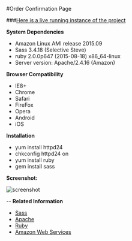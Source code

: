 #Order Confirmation Page

###[Here is a live running instance of the project](http://52.25.232.6/)

**System Dependencies**
* Amazon Linux AMI release 2015.09
* Sass 3.4.18 (Selective Steve)
* ruby 2.0.0p647 (2015-08-18) x86_64-linux
* Server version: Apache/2.4.16 (Amazon)

**Browser Compatibility**
* IE8+
* Chrome
* Safari
* FireFox
* Opera
* Android 
* iOS 

**Installation**
* yum install httpd24 
* chkconfig httpd24 on
* yum install ruby
* gem install sass 

**Screenshot:**

![screenshot](http://52.25.232.6/media/screenshot.png)








--
**Related Information**
* [Sass](http://sass-lang.com/)
* [Apache](http://httpd.apache.org/docs/2.4/) 
* [Ruby](https://www.ruby-lang.org/en/)
* [Amazon Web Services](https://aws.amazon.com/?nc2=h_lg)








